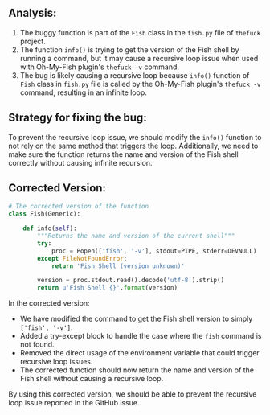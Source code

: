 ## Analysis:
1. The buggy function is part of the `Fish` class in the `fish.py` file of `thefuck` project.
2. The function `info()` is trying to get the version of the Fish shell by running a command, but it may cause a recursive loop issue when used with Oh-My-Fish plugin's `thefuck -v` command.
3. The bug is likely causing a recursive loop because `info()` function of `Fish` class in `fish.py` file is called by the Oh-My-Fish plugin's `thefuck -v` command, resulting in an infinite loop.
   
## Strategy for fixing the bug:
To prevent the recursive loop issue, we should modify the `info()` function to not rely on the same method that triggers the loop. Additionally, we need to make sure the function returns the name and version of the Fish shell correctly without causing infinite recursion.

## Corrected Version:
```python
# The corrected version of the function
class Fish(Generic):

    def info(self):
        """Returns the name and version of the current shell"""
        try:
            proc = Popen(['fish', '-v'], stdout=PIPE, stderr=DEVNULL)
        except FileNotFoundError:
            return 'Fish Shell (version unknown)'

        version = proc.stdout.read().decode('utf-8').strip()
        return u'Fish Shell {}'.format(version)
```

In the corrected version:
- We have modified the command to get the Fish shell version to simply `['fish', '-v']`.
- Added a try-except block to handle the case where the `fish` command is not found.
- Removed the direct usage of the environment variable that could trigger recursive loop issues.
- The corrected function should now return the name and version of the Fish shell without causing a recursive loop.

By using this corrected version, we should be able to prevent the recursive loop issue reported in the GitHub issue.